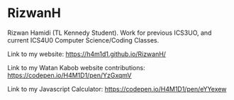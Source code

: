 # RizwanH
Rizwan Hamidi (TL Kennedy Student). Work for previous ICS3UO, and current ICS4U0 Computer Science/Coding Classes.

Link to my website:
https://h4m1d1.github.io/RizwanH/

Link to my Watan Kabob website contributions:
https://codepen.io/H4M1D1/pen/YzGxqmV

Link to my Javascript Calculator:
https://codepen.io/H4M1D1/pen/eYYexew

